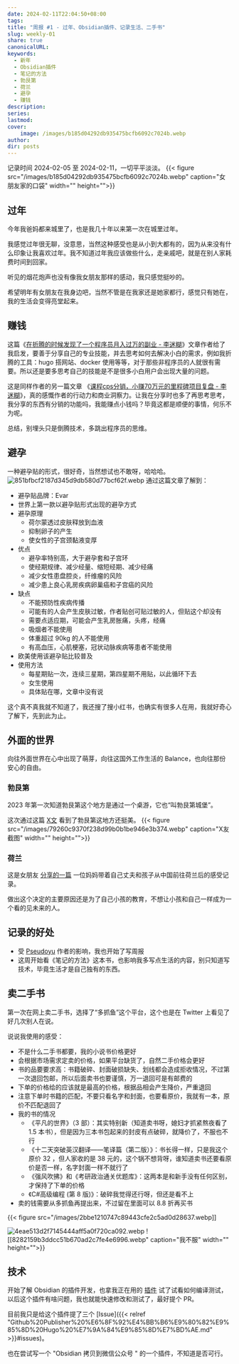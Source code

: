 ```yaml
---
date: 2024-02-11T22:04:50+08:00
tags: 
title: "周报 #1 - 过年、Obsidian插件、记录生活、二手书"
slug: weekly-01
share: true
canonicalURL: 
keywords:
  - 新年
  - Obsidian插件
  - 笔记的方法
  - 勃艮第
  - 荷兰
  - 避孕
  - 赚钱
description: 
series: 
lastmod: 
cover:
    image: /images/b185d04292db935475bcfb6092c7024b.webp
author: 
dir: posts
---
```


记录时间 2024-02-05 至 2024-02-11，一切平平淡淡。
{{< figure src="/images/b185d04292db935475bcfb6092c7024b.webp" caption="女朋友家的口袋" width="" height="">}}
## 过年
今年我爸妈都来城里了，也是我几十年以来第一次在城里过年。

我感觉过年很无聊，没意思，当然这种感受也是从小到大都有的，因为从来没有什么印象让我喜欢过年。我不知道过年我应该做些什么，走亲戚吧，就是在别人家耗费时间到回家。

听见的烟花炮声也没有像我女朋友那样的感动，我只感觉挺吵的。

希望明年有女朋友在我身边吧，当然不管是在我家还是她家都行，感觉只有她在，我的生活会变得亮堂起来。

## 赚钱


这篇《[在折腾的时候发现了一个程序员月入过万的副业 - 李迷糊](https://www.limihu.com/349.html)》文章作者给了我启发，要善于分享自己的专业技能，并去思考如何去解决小白的需求，例如我折腾的工具：hugo 搭网站、docker 使用等等，对于那些非程序员的人就很有需要。所以还是要多思考自己的技能是不是很多小白用户会出现大量的问题。

这是同样作者的另一篇文章 《[课程cps分销，小赚70万元的里程碑项目复盘 - 李迷糊](https://www.limihu.com/435.html)》，真的感慨作者的行动力和商业洞察力。让我在分享时也多了再思考思考，我分享的东西有分销的功能吗，我能赚点小钱吗？毕竟这都是顺便的事情，何乐不为呢。

总结，别埋头只是倒腾技术，多跳出程序员的思维。
## 避孕
一种避孕贴的形式，很好奇，当然想试也不敢呀，哈哈哈。
![851bfbcf2187d345d9db580d77bcf62f.webp](/images/851bfbcf2187d345d9db580d77bcf62f.webp)
通过这篇文章了解到：
- 避孕贴品牌：Evar
- 世界上第一款以避孕贴形式出现的避孕方式
- 避孕原理
	- 荷尔蒙透过皮肤释放到血液
	- 抑制卵子的产生
	- 使女性的子宫颈黏液变厚
- 优点
	- 避孕率特别高，大于避孕套和子宫环
	- 使经期规律、减少经量、缩短经期、减少经痛
	- 减少女性患盘腔炎，纤维瘤的风险
	- 减少患上良心乳房疾病卵巢癌和子宫癌的风险
- 缺点
	- 不能预防性疾病传播
	- 可能有的人会产生皮肤过敏，作者贴创可贴过敏的人，但贴这个却没有
	- 需要点适应期，可能会产生乳房胀痛，头疼，经痛
	- 吸烟者不能使用
	- 体重超过 90kg 的人不能使用
	- 有高血压，心肌梗塞，冠状动脉疾病等患者不能使用
- 欧美使用该避孕贴比较普及
- 使用方法
	- 每星期贴一次，连续三星期，第四星期不用贴，以此循环下去
	- 女生使用
	- 具体贴在哪，文章中没有说

这个真不真我就不知道了，我还搜了搜小红书，也确实有很多人在用，我就好奇心了解下，先到此为止。

## 外面的世界
向往外面世界在心中出现了萌芽，向往这国外工作生活的 Balance，也向往那份安心的自由。

### 勃艮第
2023 年第一次知道勃艮第这个地方是通过一个桌游，它也“叫勃艮第城堡”。

这次通过这篇 [X文](https://twitter.com/royxy/status/1751155048237690977?t=F2vd1GSGioNjCB6VwLipNA&s=19) 看到了勃艮第这地方还挺美。
{{< figure src="/images/79260c9370f238d99b0b1be946e3b374.webp" caption="X友截图" width="" height="">}}

### 荷兰
这是女朋友 [分享的一篇](https://mp.weixin.qq.com/s/J-yg9pfSnpz7w7wFYCQMow) 一位妈妈带着自己丈夫和孩子从中国前往荷兰后的感受记录。

做出这个决定的主要原因还是为了自己小孩的教育，不想让小孩和自己一样成为一个看的见未来的人。
## 记录的好处
- 受 [Pseudoyu](https://www.pseudoyu.com/zh/) 作者的影响，我也开始了写周报
- 这周开始看《笔记的方法》这本书，也影响我多写点生活的内容，别只知道写技术，毕竟生活才是自己独有的东西。

## 卖二手书

第一次在网上卖二手书，选择了“多抓鱼”这个平台，这个也是在 Twitter 上看见了好几次别人在说。

说说我使用的感受：
- 不是什么二手书都要，我的小说书价格更好
- 会根据市场需求定卖的价格，如果平台缺货了，自然二手价格会更好
- 书的品要要求高：书籍破碎、封面破损缺失、划线都会造成拒收情况，不过第一次退回包邮，所以后面卖书也要谨慎，万一退回可是有邮费的
- 下单的价格给的应该就是最高的价格，根据品相会产生降价，严重退回
- 注意下单时书籍的匹配，不要只看名字和封面，也要看原价，我就有一本，原价不匹配退回了
- 我的书的情况
	- 《平凡的世界》（3 部）：其实特别新（知道卖书呀，媳妇才抓紧熬夜看了 1.5 本书），但是因为三本书包起来的封皮有点破碎，就降价了，不服也不行
	- 《十二天突破英汉翻译——笔译篇（第二版）》：书长得一样，只是我这个原价 32 ，但人家收的是 38 元的，这个锅不想背呀，谁知道卖书还要看原价是否一样，名字封面一样不就行了
	- 《强风吹拂》和《考研政治通关优题库》：这两本是和新手没有任何区别，才保持了下单的价格
	- 《C#高级编程 (第 8 版)》：破碎我觉得还行呀，但还是看不上
- 卖的钱需要从多抓鱼再提出来，不过留在里面可以 8.8 折再买书
	
{{< figure src="/images/2bbe1210747c89443cfe2c5ad0d28637.webp]]

![4eae513d2f7145444aff5a0f720ca092.webp](/images/4eae513d2f7145444aff5a0f720ca092.webp)
![[8282159b3ddcc51b670ad2c7fe4e6996.webp" caption="我不服" width="" height="">}}

## 技术
开始了解 Obsidian 的插件开发，也拿我正在用的 [插件](https://github.com/ObsidianPublisher/obsidian-github-publisher) 试了试看如何编译测试，以后这个插件有啥问题，我也就能快速修改和测试了，最好提个 PR。

目前我只是给这个插件提了三个 [Issue]({{< relref "Github%20Publisher%20%E6%8F%92%E4%BB%B6%E9%80%82%E9%85%8D%20Hugo%20%E7%9A%84%E9%85%8D%E7%BD%AE.md" >}}#issues)。

也在尝试写一个 "Obsidian 拷贝到微信公众号 " 的一个插件，不知道是否可行。










